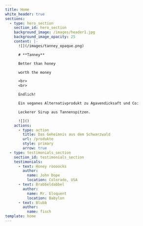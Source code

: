 ```yaml
---
title: Home
white_header: true
sections:
  - type: hero_section
    section_id: hero_section
    background_image: /images/header1.jpg
    background_image_opacity: 25
    content: |-
      ![](/images/tanney_opaque.png)

      # **Tanney**

      Better than honey

      worth the money

      <br>
      <br>

      Endlich!

      Ein veganes Alternativprodukt zu Agavendicksaft und Co:

      Leckerer Sirup aus Tannenspitzen.

      ![]()
    actions:
      - type: action
        title: Das Geheimnis aus dem Schwarzwald
        url: /produkte
        style: primary
        arrow: true
  - type: testimonials_section
    section_id: testimonials_section
    testimonials:
      - text: Honey roooocks
        author:
          name: John Dope
          location: Colorado, USA
      - text: Brabbeldabbel
        author:
          name: Mr. Eloquent
          location: Babylon
      - text: Blubb
        author:
          name: fisch
template: home
---
```

